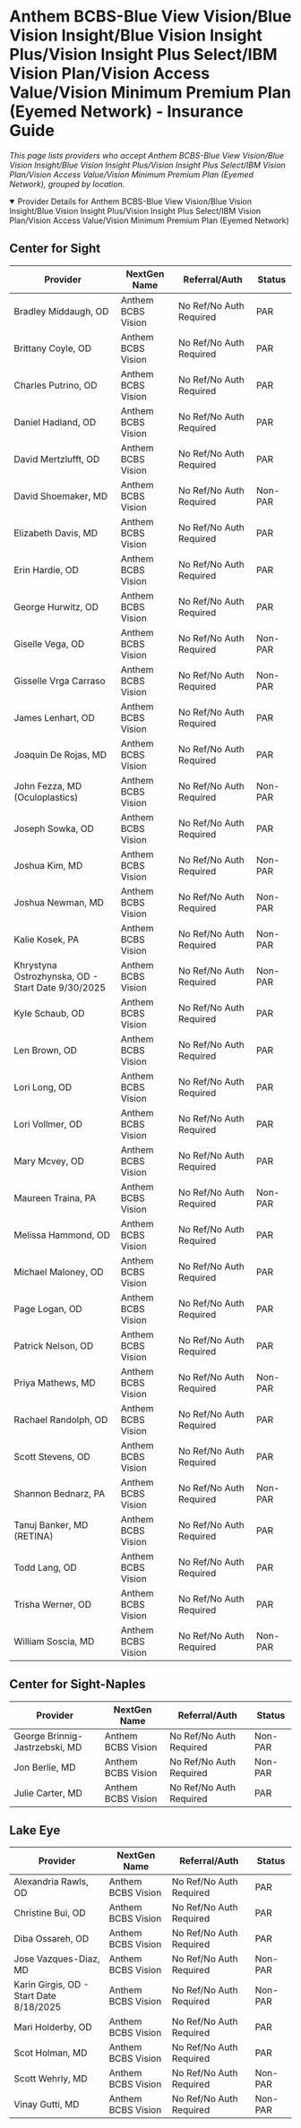 # Anthem BCBS-Blue View Vision/Blue Vision Insight/Blue Vision Insight Plus/Vision Insight Plus Select/IBM Vision Plan/Vision Access Value/Vision Minimum Premium Plan (Eyemed Network) - Insurance Guide

*This page lists providers who accept Anthem BCBS-Blue View Vision/Blue Vision Insight/Blue Vision Insight Plus/Vision Insight Plus Select/IBM Vision Plan/Vision Access Value/Vision Minimum Premium Plan (Eyemed Network), grouped by location.*

<details open><summary>Provider Details for Anthem BCBS-Blue View Vision/Blue Vision Insight/Blue Vision Insight Plus/Vision Insight Plus Select/IBM Vision Plan/Vision Access Value/Vision Minimum Premium Plan (Eyemed Network)</summary>

## Center for Sight

| Provider | NextGen Name | Referral/Auth | Status |
|----------|-------------|--------------|--------|
| Bradley Middaugh, OD | Anthem BCBS Vision | No Ref/No Auth Required | PAR |
| Brittany Coyle, OD | Anthem BCBS Vision | No Ref/No Auth Required | PAR |
| Charles Putrino, OD | Anthem BCBS Vision | No Ref/No Auth Required | PAR |
| Daniel Hadland, OD | Anthem BCBS Vision | No Ref/No Auth Required | PAR |
| David Mertzlufft, OD | Anthem BCBS Vision | No Ref/No Auth Required | PAR |
| David Shoemaker, MD | Anthem BCBS Vision | No Ref/No Auth Required | Non-PAR |
| Elizabeth Davis, MD | Anthem BCBS Vision | No Ref/No Auth Required | PAR |
| Erin Hardie, OD | Anthem BCBS Vision | No Ref/No Auth Required | PAR |
| George Hurwitz, OD | Anthem BCBS Vision | No Ref/No Auth Required | PAR |
| Giselle Vega, OD | Anthem BCBS Vision | No Ref/No Auth Required | Non-PAR |
| Gisselle Vrga Carraso | Anthem BCBS Vision | No Ref/No Auth Required | Non-PAR |
| James Lenhart, OD | Anthem BCBS Vision | No Ref/No Auth Required | PAR |
| Joaquin De Rojas, MD | Anthem BCBS Vision | No Ref/No Auth Required | PAR |
| John Fezza, MD (Oculoplastics) | Anthem BCBS Vision | No Ref/No Auth Required | Non-PAR |
| Joseph Sowka, OD | Anthem BCBS Vision | No Ref/No Auth Required | PAR |
| Joshua Kim, MD | Anthem BCBS Vision | No Ref/No Auth Required | Non-PAR |
| Joshua Newman, MD | Anthem BCBS Vision | No Ref/No Auth Required | Non-PAR |
| Kalie Kosek, PA | Anthem BCBS Vision | No Ref/No Auth Required | Non-PAR |
| Khrystyna Ostrozhynska, OD - Start Date 9/30/2025 | Anthem BCBS Vision | No Ref/No Auth Required | Non-PAR |
| Kyle Schaub, OD | Anthem BCBS Vision | No Ref/No Auth Required | PAR |
| Len Brown, OD | Anthem BCBS Vision | No Ref/No Auth Required | PAR |
| Lori Long, OD | Anthem BCBS Vision | No Ref/No Auth Required | PAR |
| Lori Vollmer, OD | Anthem BCBS Vision | No Ref/No Auth Required | PAR |
| Mary Mcvey, OD | Anthem BCBS Vision | No Ref/No Auth Required | PAR |
| Maureen Traina, PA | Anthem BCBS Vision | No Ref/No Auth Required | Non-PAR |
| Melissa Hammond, OD | Anthem BCBS Vision | No Ref/No Auth Required | PAR |
| Michael Maloney, OD | Anthem BCBS Vision | No Ref/No Auth Required | PAR |
| Page Logan, OD | Anthem BCBS Vision | No Ref/No Auth Required | PAR |
| Patrick Nelson, OD | Anthem BCBS Vision | No Ref/No Auth Required | PAR |
| Priya Mathews, MD | Anthem BCBS Vision | No Ref/No Auth Required | Non-PAR |
| Rachael Randolph, OD | Anthem BCBS Vision | No Ref/No Auth Required | PAR |
| Scott Stevens, OD | Anthem BCBS Vision | No Ref/No Auth Required | PAR |
| Shannon Bednarz, PA | Anthem BCBS Vision | No Ref/No Auth Required | Non-PAR |
| Tanuj Banker, MD (RETINA) | Anthem BCBS Vision | No Ref/No Auth Required | PAR |
| Todd Lang, OD | Anthem BCBS Vision | No Ref/No Auth Required | PAR |
| Trisha Werner, OD | Anthem BCBS Vision | No Ref/No Auth Required | PAR |
| William Soscia, MD | Anthem BCBS Vision | No Ref/No Auth Required | Non-PAR |

## Center for Sight-Naples

| Provider | NextGen Name | Referral/Auth | Status |
|----------|-------------|--------------|--------|
| George Brinnig-Jastrzebski, MD | Anthem BCBS Vision | No Ref/No Auth Required | Non-PAR |
| Jon Berlie, MD | Anthem BCBS Vision | No Ref/No Auth Required | Non-PAR |
| Julie Carter, MD | Anthem BCBS Vision | No Ref/No Auth Required | PAR |

## Lake Eye 

| Provider | NextGen Name | Referral/Auth | Status |
|----------|-------------|--------------|--------|
| Alexandria Rawls, OD | Anthem BCBS Vision | No Ref/No Auth Required | PAR |
| Christine Bui, OD | Anthem BCBS Vision | No Ref/No Auth Required | PAR |
| Diba Ossareh, OD | Anthem BCBS Vision | No Ref/No Auth Required | PAR |
| Jose Vazques-Diaz, MD | Anthem BCBS Vision | No Ref/No Auth Required | Non-PAR |
| Karin Girgis, OD - Start Date 8/18/2025 | Anthem BCBS Vision | No Ref/No Auth Required | Non-PAR |
| Mari Holderby, OD | Anthem BCBS Vision | No Ref/No Auth Required | PAR |
| Scot Holman, MD | Anthem BCBS Vision | No Ref/No Auth Required | PAR |
| Scott Wehrly, MD | Anthem BCBS Vision | No Ref/No Auth Required | Non-PAR |
| Vinay Gutti, MD | Anthem BCBS Vision | No Ref/No Auth Required | Non-PAR |

</details>

